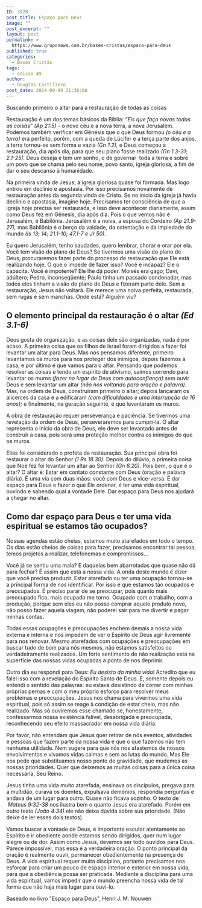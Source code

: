 ```yaml
---
ID: 3928
post_title: Espaço para Deus
image: ""
post_excerpt: ""
layout: post
permalink: >
  https://www.gruponews.com.br/bases-cristas/espaco-para-deus
published: true
categories:
  - Bases Cristãs
tags:
  - edicao-49
author:
  - Douglas Castillero
post_date: 2014-09-09 21:36:08
---
```

<p class="lead">Buscando primeiro o altar para a restauração de todas as coisas</p>
Restauração é um dos temas básicos da Bíblia: <i>“Eis que faço novas todas as coisas” (Ap 21:5) -</i> o novo céu e a nova terra, a nova Jerusalém. Podemos também verificar em Gênesis que o que Deus formou <i>(o céu e a terra)</i> era perfeito, porém, com a queda de Lúcifer e a terça parte dos anjos, a terra tornou-se sem forma e vazia <i>(Gn 1.2),</i> e Deus começou a restauração, dia após dia, para que seu plano fosse realizado <i>(Gn 1.3-31; 2.1-25).</i> Deus deseja e tem um sonho, o de governar  toda a terra e sobre um povo que se chama pelo seu nome, povo santo, igreja gloriosa, a fim de dar o seu descanso à humanidade.

Na primeira vinda de Jesus, a igreja gloriosa quase foi formada. Mas logo entrou em declínio e apostasia. Por isso precisamos novamente de restauração antes da segunda vinda de Cristo. Se no início da igreja já havia declínio e apostasia, imagine hoje. Precisamos ter consciência de que a igreja hoje precisa ser restaurada, e isso deve acontecer diariamente, assim como Deus fez em Gênesis, dia após dia. Pois o que vemos não é Jerusalém, é Babilônia. Jerusalém é a noiva, a esposa do Cordeiro <i>(Ap 21.9-27),</i> mas Babilônia é o berço da vaidade, da ostentação e da impiedade do mundo <i>(Is 13; 14; 21.1-10; 47.1-7 e Jr 50).</i>

Eu quero Jerusalém, tenho saudades, quero lembrar, chorar e orar por ela. Você tem visão do plano de Deus? Se tivermos uma visão do plano de Deus, procuraremos fazer parte do processo de restauração que Ele está realizando hoje. O que o impede de fazer isso? Você é incapaz? Ele o capacita. Você é impotente? Ele lhe dá poder. Moisés era gago; Davi, adúltero; Pedro, inconseqüente; Paulo tinha um passado condenador, mas todos eles tinham a visão do plano de Deus e fizeram parte dele. Sem a restauração, Jesus não voltará. Ele merece uma noiva perfeita, restaurada, sem rugas e sem manchas. Onde está? Alguém viu?
<h2>O elemento principal da restauração é o altar <i>(Ed 3.1-6)</i></h2>
Deus gosta de organização, e as coisas dele são organizadas, nada é por acaso. A primeira coisa que os filhos de Israel foram dirigidos a fazer foi levantar um altar para Deus. Mas nós pensamos diferente, primeiro levantamos os muros para nos proteger dos inimigos, depois fazemos a casa, e por último é que vamos para o altar. Pensando que podemos resolver as coisas e tendo um espírito de ativismo, saímos correndo para levantar os muros <i>(fazer no lugar de Deus com autoconfiança)</i> sem ouvir Deus e sem levantar um altar<i> (não nos voltando para oração e palavra)</i>. Mas, na ordem de Deus, construíram primeiro o altar; depois lançaram os alicerces da casa e a edificaram <i>(com dificuldades e uma interrupção de 16 anos);</i> e finalmente, na geração seguinte, é que levantaram os muros.

A obra de restauração requer perseverança e paciência. Se tivermos uma revelação da ordem de Deus, perseveraremos para cumpri-la. O altar representa o início da obra de Deus, ele deve ser levantado antes de construir a casa, pois será uma proteção melhor contra os inimigos do que os muros.

Elias foi considerado o profeta da restauração. Sua principal obra foi restaurar o altar do Senhor <i>(1 Rs 18.30)</i>. Depois do dilúvio, a primeira coisa que Noé fez foi levantar um altar ao Senhor <i>(Gn 8.20)</i>. Pois bem, o que é o altar? O altar é: Estar em contato constante com Deus (oração e palavra diária). É uma via com duas mãos: você com Deus e vice-versa. É dar espaço para Deus e fazer o que Ele ordenar, é ter uma vida espiritual, ouvindo e sabendo qual a vontade Dele. Dar espaço para Deus nos ajudará a chegar no altar.<strong><strong> </strong></strong>
<h2>Como dar espaço para Deus e ter uma vida espiritual se estamos tão ocupados?</h2>
Nossas agendas estão cheias, estamos muito atarefados em todo o tempo. Os dias estão cheios de coisas para fazer, precisamos encontrar tal pessoa, temos projetos a realizar, telefonemas e compromissos...

Você já se sentiu uma mala? E daquelas bem abarrotadas que quase não dá para fechar? É assim que está a nossa vida. A onda deste mundo é dizer que você precisa produzir. Estar atarefado ou ter uma ocupação tornou-se a principal forma de nos identificar. Por isso é que estamos tão ocupados e preocupados. É preciso parar de se preocupar, pois quanto mais preocupado fico, mais ocupado me torno. Ocupado com o trabalho, com a produção, porque sem eles eu não posso comprar aquele produto novo, não posso fazer aquela viagem, não poderei sair para me divertir e pagar minhas contas.

Todas essas ocupações e preocupações enchem demais a nossa vida externa e interna e nos impedem de ver o Espírito de Deus agir livremente para nos renovar. Mesmo atarefados com ocupações e preocupações em buscar tudo de bom para nós mesmos, não estamos satisfeitos ou verdadeiramente realizados. Um forte sentimento de não realização está na superfície das nossas vidas ocupadas a ponto de nos deprimir.

Outro dia eu respondi para Deus:<i> Eu desisto da minha vida!</i> Acredito que eu falei isso com a revelação do Espírito Santo de Deus. E, somente depois eu entendi o sentido das palavras: eu estava desistindo de correr com minhas próprias pernas e com o meu próprio esforço para resolver meus problemas e preocupações. Jesus nos chama para vivermos uma vida espiritual, pois só assim se reage à condição de estar cheio, mas não realizado. Mas só ouviremos esse chamado se, honestamente, confessarmos nossa existência falível, desabrigada e preocupada, reconhecendo seu efeito massacrador em nossa vida diária.

Por favor, não entendam que Jesus quer retirar de nós eventos, atividades e pessoas que fazem parte da nossa vida e que o que fazemos não tem nenhuma utilidade. Nem sugere para que nós nos afastemos de nossos envolvimentos e vivamos vidas calmas e sem as lutas do mundo. Mas Ele nos pede que substituamos nosso ponto de gravidade, que mudemos as nossas prioridades. Quer que deixemos as muitas coisas para a única coisa necessária, Seu Reino.

Jesus tinha uma vida muito atarefada, ensinava os discípulos, pregava para a multidão, curava os doentes, expulsava demônios, respondia perguntas e andava de um lugar para outro. Quase não ficava sozinho. O texto de  <i>Mateus 9:32-38</i> nos ilustra bem o quanto Jesus era atarefado. Porém em outro texto <i>(João 4:34)</i> ele não deixa dúvida sobre sua prioridade. (Não deixe de ler esses dois textos).

Vamos buscar a vontade de Deus, é importante escutar atentamente ao Espírito e ir obediente aonde estamos sendo dirigidos, quer num lugar alegre ou de dor. Assim como Jesus, devemos ser todo ouvidos para Deus. Parece impossível, mas essa é a verdadeira oração. O ponto principal da oração é realmente ouvir, permanecer obedientemente na presença de Deus. A vida espiritual requer muita disciplina, portanto precisamos nos esforçar para criar um pouco de espaço interior e exterior em nossa vida, para que a obediência possa ser praticada. Mediante a disciplina para uma vida espiritual, vamos impedir que o mundo preencha nossa vida de tal forma que não haja mais lugar para ouvi-lo.

Baseado no livro "Espaço para Deus", Henri J. M. Nouwen